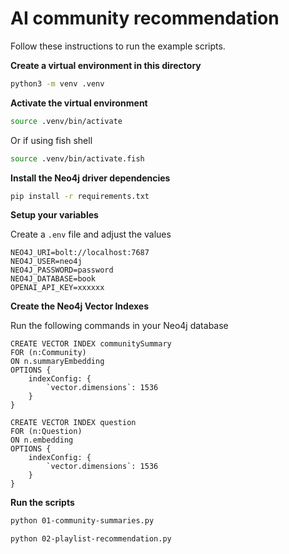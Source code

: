 # AI community recommendation

Follow these instructions to run the example scripts.

**Create a virtual environment in this directory**

```bash
python3 -m venv .venv
```

**Activate the virtual environment**

```bash
source .venv/bin/activate
```

Or if using fish shell

```bash
source .venv/bin/activate.fish
```

**Install the Neo4j driver dependencies**

```bash
pip install -r requirements.txt
```

**Setup your variables**

Create a `.env` file and adjust the values

```
NEO4J_URI=bolt://localhost:7687
NEO4J_USER=neo4j
NEO4J_PASSWORD=password
NEO4J_DATABASE=book
OPENAI_API_KEY=xxxxxx
```

**Create the Neo4j Vector Indexes**

Run the following commands in your Neo4j database

```cypher
CREATE VECTOR INDEX communitySummary
FOR (n:Community)
ON n.summaryEmbedding
OPTIONS {
    indexConfig: {
        `vector.dimensions`: 1536
    }
}
```

```cypher
CREATE VECTOR INDEX question
FOR (n:Question)
ON n.embedding
OPTIONS {
    indexConfig: {
        `vector.dimensions`: 1536
    }
}
```

**Run the scripts**

```bash
python 01-community-summaries.py
```

```bash
python 02-playlist-recommendation.py
```

